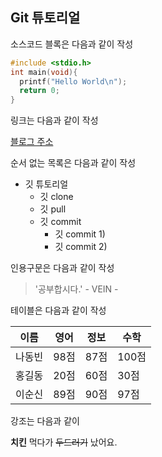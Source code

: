 ## Git 튜토리얼

소스코드 블록은 다음과 같이 작성

```c
#include <stdio.h>
int main(void){
  printf("Hello World\n");
  return 0;
}
```

링크는 다음과 같이 작성

[블로그 주소](https://blog.naver.com/vein90)

순서 없는 목록은 다음과 같이 작성

* 깃 튜토리얼
  * 깃 clone
  * 깃 pull
  * 깃 commit
    * 깃 commit 1)
    * 깃 commit 2)
    
    
 인용구문은 다음과 같이 작성
 
  > '공부합시다.' - VEIN -
  
 테이블은 다음과 같이 작성
 
 이름|영어|정보|수학
 ---|---|---|---|
 나동빈|98점|87점|100점|
 홍길동|20점|60점|30점|
 이순신|89점|90점|97점|
 
 강조는 다음과 같이
 
 **치킨** 먹다가 ~~두드러기~~ 났어요.
 
